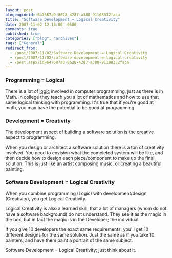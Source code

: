 ```yaml
---
layout: post
blogengineid: 647687a0-8628-4287-a380-91108332faca
title: "Software Development = Logical Creativity"
date: 2007-11-02 12:16:00 -0500
comments: true
published: true
categories: ["blog", "archives"]
tags: ["General"]
redirect_from: 
  - /post/2007/11/02/Software-Development-=-Logical-Creativity
  - /post/2007/11/02/software-development-=-logical-creativity
  - /post.aspx?id=647687a0-8628-4287-a380-91108332faca
---
```

<!-- more -->
<H3>Programming = Logical</H3>
<P>There is a lot of <A href="http://en.wikipedia.org/wiki/Logic">logic</A> involved in computer programming, just as there is in Math. In college they teach you a lot of mathematics and how to use that same logical thinking with programming. It's true that if you're good at math, you may have the potential to&nbsp;be good at programming.</P>
<H3>Development = Creativity</H3>
<P>The development aspect of&nbsp;building a software solution is the <A href="http://en.wikipedia.org/wiki/Creativity">creative</A> aspect to programming.</P>
<P>When you design or architect a software solution there is a ton of creativity involved. You need to envision what the completed system will be like, and then decide how to design each piece/component to make up the final solution. This is just like an artist composing music, or creating a beautiful painting.</P>
<H3>Software Development = Logical Creativity</H3>
<P>When you combine programming (Logic) with development/design (Creativity), you get Logical Creativity.</P>
<P>Logical Creativity is also a learned skill, that a lot of managers (whom do not have a software background) do not understand. They see it as the magic in the box, but in fact the magic is in the Developer; the individual.</P>
<P>If you give 10 developers the exact same requirements; you'll get 10 different designs for the same solution. Just the same as if you take 10 painters, and have them paint a portrait of the same subject.</P>
<P>Software Development = Logical Creativity; just think about it.</P>
<P>&nbsp;</P>

